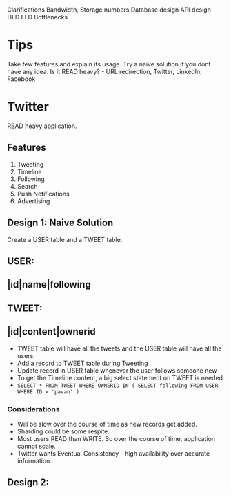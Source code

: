 # 
Clarifications
Bandwidth, Storage numbers
Database design
API design
HLD
LLD
Bottlenecks

# Tips
Take few features and explain its usage.
Try a naive solution if you dont have any idea.
Is it READ heavy? - URL redirection, Twitter, LinkedIn, Facebook

# Twitter
READ heavy application.

## Features
1. Tweeting
2. Timeline
3. Following
4. Search
5. Push Notifications
6. Advertising

## Design 1: Naive Solution
Create a USER table and a TWEET table.

USER:
------------------
|id|name|following
------------------

TWEET:
-------------------
|id|content|ownerid
-------------------

- TWEET table will have all the tweets and the USER table will have all the users.
- Add a record to TWEET table during Tweeting
- Update record in USER table whenever the user follows someone new
- To get the Timeline content, a big select statement on TWEET is needed.
- ```SELECT * FROM TWEET WHERE OWNERID IN ( SELECT following FROM USER WHERE ID = 'pavan' )```

### Considerations
- Will be slow over the course of time as new records get added.
- Sharding could be some respite.
- Most users READ than WRITE. So over the course of time, application cannot scale.
- Twitter wants Eventual Consistency - high availability over accurate information.

## Design 2: 
















